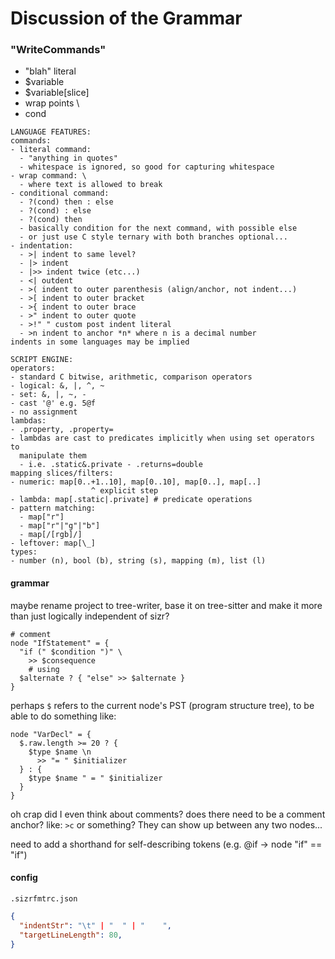 Discussion of the Grammar
=========================

### "WriteCommands"

- "blah" literal
- $variable
- $variable[slice]
- wrap points \
- cond

```
LANGUAGE FEATURES:
commands:
- literal command:
  - "anything in quotes"
  - whitespace is ignored, so good for capturing whitespace
- wrap command: \
  - where text is allowed to break
- conditional command: 
  - ?(cond) then : else
  - ?(cond) : else
  - ?(cond) then
  - basically condition for the next command, with possible else
  - or just use C style ternary with both branches optional...
- indentation:
  - >| indent to same level?
  - |> indent
  - |>> indent twice (etc...)
  - <| outdent
  - >( indent to outer parenthesis (align/anchor, not indent...)
  - >[ indent to outer bracket
  - >{ indent to outer brace
  - >" indent to outer quote
  - >!" " custom post indent literal
  - >n indent to anchor *n* where n is a decimal number
indents in some languages may be implied

SCRIPT ENGINE:
operators:
- standard C bitwise, arithmetic, comparison operators
- logical: &, |, ^, ~
- set: &, |, ~, -
- cast '@' e.g. 5@f
- no assignment
lambdas:
- .property, .property=
- lambdas are cast to predicates implicitly when using set operators to
  manipulate them
  - i.e. .static&.private - .returns=double
mapping slices/filters:
- numeric: map[0..+1..10], map[0..10], map[0..], map[..]
                  ^ explicit step
- lambda: map[.static|.private] # predicate operations
- pattern matching:
  - map["r"]
  - map["r"|"g"|"b"]
  - map[/[rgb]/]
- leftover: map[\_]
types:
- number (n), bool (b), string (s), mapping (m), list (l)
```

#### grammar

maybe rename project to tree-writer, base it on tree-sitter and make it more than just logically independent of sizr?

```sizrfmt
# comment
node "IfStatement" = {
  "if (" $condition ")" \
    >> $consequence
    # using 
  $alternate ? { "else" >> $alternate }
}
```

perhaps `$` refers to the current node's PST (program structure tree), to be able to do something like:

```sizrfmt
node "VarDecl" = {
  $.raw.length >= 20 ? {
    $type $name \n
      >> "= " $initializer
  } : {
    $type $name " = " $initializer
  }
}
```

oh crap did I even think about comments? does there need to be a comment anchor? like:
`>c` or something? They can show up between any two nodes...

need to add a shorthand for self-describing tokens (e.g. @if -> node "if" == "if")

#### config

`.sizrfmtrc.json`

```json
{
  "indentStr": "\t" | "  " | "    ",
  "targetLineLength": 80,
}
```

